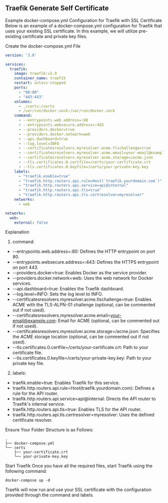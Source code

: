 ## Traefik Generate Self Certificate

Example docker-compose.yml Configuration for Traefik with SSL Certificate
Below is an example of a docker-compose.yml configuration for Traefik that uses your existing SSL certificate. In this example, we will utilize pre-existing certificate and private key files.

Create the docker-compose.yml File

```yaml
version: '3.8'

services:
  traefik:
    image: traefik:v2.9
    container_name: traefik
    restart: unless-stopped
    ports:
      - "80:80"
      - "443:443"
    volumes:
      - ./certs:/certs
      - /var/run/docker.sock:/var/run/docker.sock
    command:
      - --entrypoints.web.address=:80
      - --entrypoints.websecure.address=:443
      - --providers.docker=true
      - --providers.docker.network=web
      - --api.dashboard=true
      - --log.level=INFO
      - --certificatesresolvers.myresolver.acme.tlschallenge=true
      - --certificatesresolvers.myresolver.acme.email=your-email@example.com
      - --certificatesresolvers.myresolver.acme.storage=/acme.json
      - --tls.certificates.0.certfile=/certs/your-certificate.crt
      - --tls.certificates.0.keyfile=/certs/your-private-key.key
    labels:
      - "traefik.enable=true"
      - "traefik.http.routers.api.rule=Host(`traefik.yourdomain.com`)"
      - "traefik.http.routers.api.service=api@internal"
      - "traefik.http.routers.api.tls=true"
      - "traefik.http.routers.api.tls.certresolver=myresolver"
    networks:
      - web

networks:
  web:
    external: false
```

Explanation

1. command:

* --entrypoints.web.address=:80: Defines the HTTP entrypoint on port 80.
* --entrypoints.websecure.address=:443: Defines the HTTPS entrypoint on port 443.
* --providers.docker=true: Enables Docker as the service provider.
* --providers.docker.network=web: Uses the web network for Docker services.
* --api.dashboard=true: Enables the Traefik dashboard.
* --log.level=INFO: Sets the log level to INFO.
* --certificatesresolvers.myresolver.acme.tlschallenge=true: Enables ACME with the TLS-ALPN-01 challenge (optional, can be commented out if not used).
* --certificatesresolvers.myresolver.acme.email=your-email@example.com: Email for ACME (optional, can be commented out if not used).
* --certificatesresolvers.myresolver.acme.storage=/acme.json: Specifies the ACME storage location (optional, can be commented out if not used).
* --tls.certificates.0.certfile=/certs/your-certificate.crt: Path to your certificate file.
* --tls.certificates.0.keyfile=/certs/your-private-key.key: Path to your private key file.

2. labels:

* traefik.enable=true: Enables Traefik for this service.
* traefik.http.routers.api.rule=Host(traefik.yourdomain.com): Defines a rule for the API router.
* traefik.http.routers.api.service=api@internal: Directs the API router to Traefik's internal service.
* traefik.http.routers.api.tls=true: Enables TLS for the API router.
* traefik.http.routers.api.tls.certresolver=myresolver: Uses the defined certificate resolver.

Ensure Your Folder Structure is as Follows:

```
.
├── docker-compose.yml
└── certs
    ├── your-certificate.crt
    └── your-private-key.key
```

Start Traefik
Once you have all the required files, start Traefik using the following command:

```
docker-compose up -d
```

Traefik will now run and use your SSL certificate with the configuration provided through the command and labels.